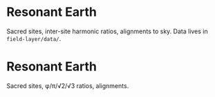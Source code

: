 # Resonant Earth
Sacred sites, inter-site harmonic ratios, alignments to sky. Data lives in `field-layer/data/`.
# Resonant Earth
Sacred sites, φ/π/√2/√3 ratios, alignments.
